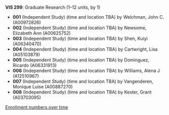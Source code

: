 **VIS 299**: Graduate Research (1–12 units, by 1)

- **001** (Independent Study) (time and location TBA) by Welchman, John C. (A00972826)
- **002** (Independent Study) (time and location TBA) by Newsome, Elizabeth Ann (A00625752)
- **003** (Independent Study) (time and location TBA) by Shen, Kuiyi (A06340470)
- **004** (Independent Study) (time and location TBA) by Cartwright, Lisa (A05103879)
- **005** (Independent Study) (time and location TBA) by Dominguez, Ricardo (A06331913)
- **006** (Independent Study) (time and location TBA) by Williams, Alena J (A12510967)
- **007** (Independent Study) (time and location TBA) by Vangenderen, Monique Luise (A00887270)
- **008** (Independent Study) (time and location TBA) by Kester, Grant (A03703095)

[Enrollment numbers over time](./VIS299.tsv)
